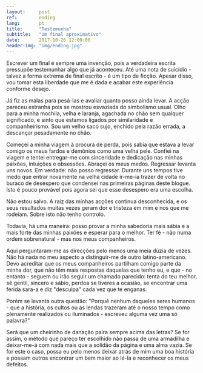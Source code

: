 ```yaml
---
layout:     post
ref:		ending
lang: 		pt
title:      "Testemunha"
subtitle:   "Um final aproximativo"
date:       2017-10-26 12:00:00
header-img: "img/ending.jpg"
---
```


Escrever um final é sempre uma invenção, pois a verdadeira escrita pressupõe testemunhar algo que já aconteceu. Até uma nota de suicídio - talvez a forma extrema de final escrito - é um tipo de ficção. Apesar disso, vou tomar esta liberdade que me é dada e acabar este experiência conforme desejo.

Já fiz as malas para pesá-las e avaliar quanto posso ainda levar. A acção pareceu estranha pois se mostrou esvaziada do simbolismo usual. Olho para a minha mochila, velha e laranja, agachada no chão sem qualquer significado, e sinto que estamos ligados por similaridade e companheirismo. Sou um velho saco sujo, enchido pela razão errada, a descançar pesadamente no chão.

Começei a minha viagem à procura de perda, pois sabia que estava a levar comigo os meus fardos e demônios como uma velha pele. Confiei na viagem e tentei entregar-me com sinceridade e dedicação nas minhas paixões, intuições e obsessões. Abraçei os meus medos. Regressar levanta uns novos. Em verdade: não posso regressar. Durante uns tempos tive medo que entrar novamente na velha cidade ir-me-ia trazer de volta no buraco de desespero que condensei nas primeiras páginas deste blogue. Isto é pouco provável pois agora sei que esse desespero era uma escolha.

Não estou salvo. A raiz das minhas acções continua desconhecida, e os seus resultados muitas vezes geram dor e tristeza em mim e nos que me rodeiam. Sobre isto não tenho controlo.

Todavia, há uma maneira: posso provar a minha sabedoria mais sábia e a mais forte das minhas paixões e esperar para o melhor. Ter fé - não numa ordem sobrenatural - mas nos meus companheiros.

Aqui perguntaram-me as direcções pelo menos uma meia dúzia de vezes. Não há nada no meu aspecto a distinguir-me de outro latino-americano. Devo acreditar que os meus companheiros partilham comigo parte da minha dor, que não têm mais respostas daquelas que tenho eu, e que - no entanto - seguem ou irão seguir um chamado parecido: tenta do teu melhor, sê gentil, sincero e sábio, perdoa se tiveres a ocasião, se encontrar uma ferida sara-a e diz "desculpa" cada vez que te enganas.

Porém se levanta outra questão: "Porquê nenhum daqueles seres humanos - que a história, os cultos ou as lendas trazeram até o nosso tempo como plenamente realizados ou iluminados - escreveu alguma vez uma só palavra?"

Será que um cheirinho de danação paira sempre acima das letras? Se for assim, o método que pareço ter escolhido não passa de uma armadilha e deixar-me-á com nada mais que a solidão da página e uma alma vazia. Se for este o caso, possa eu pelo menos deixar atrás de mim uma boa história e possam outros encontrar um bem maior ao lé-la e reconhecer os meus defeitos.
